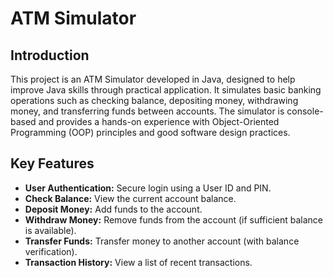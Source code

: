# ATM Simulator

## Introduction

This project is an ATM Simulator developed in Java, designed to help improve Java skills through practical application. It simulates basic banking operations such as checking balance, depositing money, withdrawing money, and transferring funds between accounts. The simulator is console-based and provides a hands-on experience with Object-Oriented Programming (OOP) principles and good software design practices.

## Key Features

- **User Authentication:** Secure login using a User ID and PIN.
- **Check Balance:** View the current account balance.
- **Deposit Money:** Add funds to the account.
- **Withdraw Money:** Remove funds from the account (if sufficient balance is available).
- **Transfer Funds:** Transfer money to another account (with balance verification).
- **Transaction History:** View a list of recent transactions.
